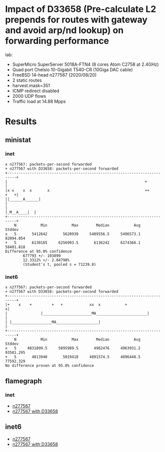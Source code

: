 # Impact of D33658 (Pre-calculate L2 prepends for routes with gateway and avoid arp/nd lookup) on forwarding performance

lab:
  - SuperMicro SuperServer 5018A-FTN4 (8 cores Atom C2758 at 2.4GHz)
  - Quad port Chelsio 10-Gigabit T540-CR (10Giga DAC cable)
  - FreeBSD 14-head n277567 (2020/08/20)
  - 2 static routes
  - harvest.mask=351
  - ICMP redirect disabled
  - 2000 UDP flows
  - Traffic load at 14.88 Mpps

# Results

## ministat

### inet

```
x n277567: packets-per-second forwarded
+ n277567 with D33658: packets-per-second forwarded
+--------------------------------------------------------------------------+
|                                                              +           |
|x x    x  x       x                                           ++     +   +|
||______A______|                                                           |
|                                                             |_M__A____|  |
+--------------------------------------------------------------------------+
    N           Min           Max        Median           Avg        Stddev
x   5       5412642       5620939     5489556.5     5496573.1     82094.054
+   5       6130165     6256993.5       6136242     6174366.1     58401.818
Difference at 95.0% confidence
        677793 +/- 103899
        12.3312% +/- 2.04798%
        (Student's t, pooled s = 71239.8)
```

### inet6

```
x n277567: packets-per-second forwarded
+ n277567 with D33658: packets-per-second forwarded
+--------------------------------------------------------------------------+
|+    x    +         +   +            xx  x           +                   x|
|               |______________________MA_______________________|          |
| |__________________MA___________________|                                |
+--------------------------------------------------------------------------+
    N           Min           Max        Median           Avg        Stddev
x   5     4831899.5     5095989.5       4962476     4963931.2     93581.295
+   5       4813940       5019418     4891574.5     4896448.5     77592.329
No difference proven at 95.0% confidence
```

## flamegraph

### inet

  - [n277567](bench.n277567.inet4.pmc.svg)
  - [n277567 with D33658](bench.n277567D33658.inet4.pmc.svg)

## inet6

  - [n277567](bench.n277567.inet6.pmc.svg)
  - [n277567 with D33658](bench.n277567D33658.inet6.pmc.svg)
